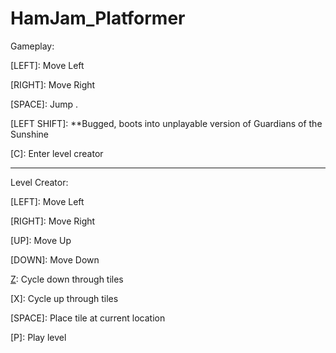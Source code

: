 # HamJam_Platformer

Gameplay:

[LEFT]: Move Left

[RIGHT]: Move Right

[SPACE]: Jump .

[Z]: Dash

[RIGHT SHIFT]: Close

[LEFT SHIFT]: **Bugged, boots into unplayable version of Guardians of the Sunshine

[C]: Enter level creator

--------------------

Level Creator:

[LEFT]: Move Left

[RIGHT]: Move Right

[UP]: Move Up

[DOWN]: Move Down

[Z]: Cycle down through tiles

[X]: Cycle up through tiles

[SPACE]: Place tile at current location

[P]: Play level
